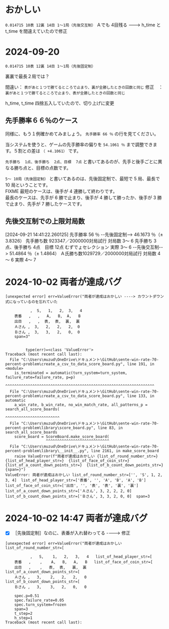 # おかしい

 `0.014715 10表 12裏 14目 1～1局（先後交互制）`
Ａでも 4目残る ---> h_time と t_time を間違えていたので修正


# 2024-09-20

`0.014715 10表 12裏 14目 1～1局（先後固定制）`

裏裏で最長２局では？  

間違い： `表があと１つで勝てるところで止まり、裏が全勝したときの回数と同じ`
修正　： `裏があと１つで勝てるところで止まり、表が全勝したときの回数と同じ`

h_time, t_time 四捨五入していたので、切り上げに変更


## 先手勝率６６％のケース

同様に、もう１例確かめてみましょう。 `先手勝率 66 ％` の行を見てください。  

当システムを使うと、ゲームの先手勝率の偏りを `54.1061 ％` まで調整できます。５割との差は `（ +4.1061）` です。  

`先手勝ち  1点、後手勝ち  2点、目標  7点` と書いてあるのが、先手と後手ごとに異なる勝ち点と、目標の点数です。  

`5～ 10局（先後固定制）` と書いてあるのは、先後固定制で、最短で 5 局、最長で 10 局ということです。  
FIXME 最短のケースは、後手が 4 連勝して終わりです。  
最長のケースは、先手が 6 勝で止まり、後手が 4 勝して勝ったか、後手が 3 勝で止まり、先手が 7 勝したケースです。  


## 先後交互制での上限対局数

[2024-09-21 14:41:22.260125]  先手勝率 56 ％ --先後固定制-->  46.1673 ％（±  3.8326）    先手勝ち数 923347／2000000対局試行    対局数  3～ 6  先手勝ち 3点、後手勝ち 4点　目標 12点    むずでょセレクション
                                                                                                                           実際    3～ 6
                                            --先後交互制-->  51.4864 ％（±  1.4864）    Ａ氏勝ち数1029729／2000000対局試行    対局数  4～ 6
                                                                                                                           実際    4～ 7

# 2024-10-02 両者が達成バグ

```
[unexpected error] err=ValueError("両者が達成はおかしい ----> カウントダウン式になっているのを忘れていた

           ,  S,   1,   2,  3,   4
    表番   ,   ,   A,   B,  A,   B
    出目   ,   ,  表,  表,  裏,  裏
    Ａさん ,  3,   2,   2,   2,  0
    Ｂさん ,  3,   3,   2,   0,  0
    span=3"


         type(err)=<class 'ValueError'>
Traceback (most recent call last):
  File "C:\Users\muzud\OneDrive\ドキュメント\GitHub\sente-win-rate-70-percent-problem\create_a_csv_to_data_score_board.py", line 191, in <module>
    is_terminated = automatic(turn_system=turn_system, failure_rate=failure_rate, p=p)
                    ^^^^^^^^^^^^^^^^^^^^^^^^^^^^^^^^^^^^^^^^^^^^^^^^^^^^^^^^^^^^^^^^^^
  File "C:\Users\muzud\OneDrive\ドキュメント\GitHub\sente-win-rate-70-percent-problem\create_a_csv_to_data_score_board.py", line 133, in automatic
    a_win_rate, b_win_rate, no_win_match_rate, all_patterns_p = search_all_score_boards(
                                                                ^^^^^^^^^^^^^^^^^^^^^^^^
  File "C:\Users\muzud\OneDrive\ドキュメント\GitHub\sente-win-rate-70-percent-problem\library\score_board.py", line 83, in search_all_score_boards
    score_board = ScoreBoard.make_score_board(
                  ^^^^^^^^^^^^^^^^^^^^^^^^^^^^
  File "C:\Users\muzud\OneDrive\ドキュメント\GitHub\sente-win-rate-70-percent-problem\library\__init__.py", line 2161, in make_score_board
    raise ValueError(f"両者が達成はおかしい {list_of_round_number_str=}  {list_of_head_player_str=}  {list_of_face_of_coin_str=}  {list_of_a_count_down_points_str=}  {list_of_b_count_down_points_str=}  {span=}")
ValueError: 両者が達成はおかしい list_of_round_number_str=['', 'S', 1, 2, 3, 4]  list_of_head_player_str=['表番', '', 'A', 'B', 'A', 'B']  list_of_face_of_coin_str=['出目', '', '表', '表', '裏', '裏']  list_of_a_count_down_points_str=['Ａさん', 3, 2, 2, 2, 0]  list_of_b_count_down_points_str=['Ｂさん', 3, 3, 2, 0, 0]  span=3
```


# 2024-10-02 14:47 両者が達成バグ

* [x] ［先後固定制］なのに、表番が入れ替わってる ----> 修正

```
[unexpected error] err=ValueError("両者が達成はおかしい list_of_round_number_str=[
  
           ,   S,    1,   2,   3,   4   list_of_head_player_str=[
    表番   ,    ,    A,   B,   A,   B   list_of_face_of_coin_str=[
    出目   ,    ,   表,  表,   裏,  裏   list_of_a_count_down_points_str=[
    Ａさん ,   3,    2,   2,   2,   0   list_of_b_count_down_points_str=[
    Ｂさん ,   3,    3,   2,   0,   0 
    
    spec.p=0.51
    spec.failure_rate=0.05
    spec.turn_system=frozen
    span=3
    t_step=2
    h_step=1
Traceback (most recent call last):
```
